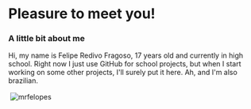 # Pleasure to meet you!



### A little bit about me
Hi, my name is Felipe Redivo Fragoso, 17 years old and currently in high school. Right now I just use GitHub for school projects, but when I start working on some other projects, I'll surely put it here. Ah, and I'm also brazilian.

<p>&nbsp;<img align="center" src="https://github-readme-stats.vercel.app/api?username=mrfelopes&show_icons=true&locale=en" alt="mrfelopes" /></p>
